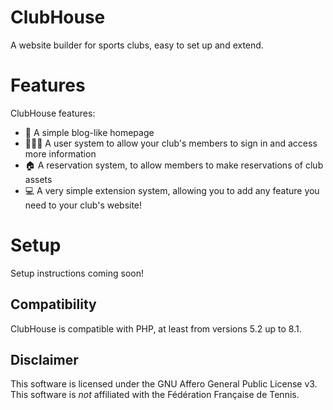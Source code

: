 # ClubHouse
A website builder for sports clubs, easy to set up and extend.

# Features
ClubHouse features:

- 📰  A simple blog-like homepage
- 🧑‍🤝‍🧑  A user system to allow your club's members to sign in and access more information
- 🏠  A reservation system, to allow members to make reservations of club assets
- 💻  A very simple extension system, allowing you to add any feature you need to your club's website!

# Setup
Setup instructions coming soon!

## Compatibility
ClubHouse is compatible with PHP, at least from versions 5.2 up to 8.1.

## Disclaimer
This software is licensed under the GNU Affero General Public License v3.
This software is *not* affiliated with the Fédération Française de Tennis.
